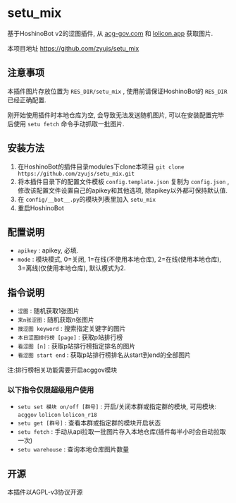 # setu_mix

基于HoshinoBot v2的涩图插件, 从 [acg-gov.com](https://acg-gov.com) 和 [lolicon.app](https://lolicon.app/) 获取图片.

本项目地址 https://github.com/zyujs/setu_mix

## 注意事项

本插件图片存放位置为 `RES_DIR/setu_mix` , 使用前请保证HoshinoBot的 `RES_DIR` 已经正确配置.

刚开始使用插件时本地仓库为空, 会导致无法发送随机图片, 可以在安装配置完毕后使用 `setu fetch` 命令手动抓取一批图片.

## 安装方法

1. 在HoshinoBot的插件目录modules下clone本项目 `git clone https://github.com/zyujs/setu_mix.git`
1. 将本插件目录下的配置文件模板 `config.template.json` 复制为 `config.json` , 修改该配置文件设置自己的apikey和其他选项, 除apikey以外都可保持默认值.
1. 在 `config/__bot__.py`的模块列表里加入 `setu_mix`
1. 重启HoshinoBot

## 配置说明

- `apikey` : apikey, 必填.
- `mode` : 模块模式, 0=关闭, 1=在线(不使用本地仓库), 2=在线(使用本地仓库), 3=离线(仅使用本地仓库), 默认模式为2.

## 指令说明

- `涩图` : 随机获取1张图片
- `来n张涩图` : 随机获取n张图片
- `搜涩图 keyword` : 搜索指定关键字的图片
- `本日涩图排行榜 [page]` : 获取p站排行榜
- `看涩图 [n]` : 获取p站排行榜指定排名的图片
- `看涩图 start end` : 获取p站排行榜排名从start到end的全部图片

注:排行榜相关功能需要开启acggov模块

### 以下指令仅限超级用户使用

- `setu set 模块 on/off [群号]` : 开启/关闭本群或指定群的模块, 可用模块: `acggov` `lolicon` `lolicon_r18`
- `setu get [群号]` : 查看本群或指定群的模块开启状态
- `setu fetch` :  手动从api拉取一批图片存入本地仓库(插件每半小时会自动拉取一次)
- `setu warehouse` : 查询本地仓库图片数量

## 开源

本插件以AGPL-v3协议开源
